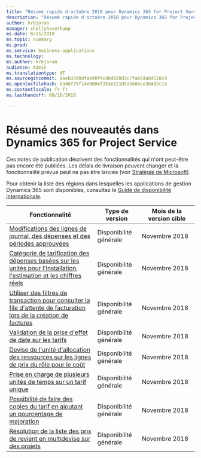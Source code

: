 ```yaml
---
title: "Résumé rapide d'octobre 2018 pour Dynamics 365 for Project Service"
description: "Résumé rapide d'octobre 2018 pour Dynamics 365 for Project Service"
author: krbjoran
manager: shellyhaverkamp
ms.date: 8/15/2018
ms.topic: summary
ms.prod: 
ms.service: business-applications
ms.technology: 
ms.author: krbjoran
audience: Admin
ms.translationtype: HT
ms.sourcegitcommit: 8aeb33d0dfab90f9c80d928d3c7fab5da84518c9
ms.openlocfilehash: b346f75f14e0004f353e121d5a5b84ce384d2c14
ms.contentlocale: fr-fr
ms.lasthandoff: 08/16/2018

---
```

#  <a name="summary-of-whats-new-in-dynamics-365-for-project-service"></a>Résumé des nouveautés dans Dynamics 365 for Project Service

Ces notes de publication décrivent des fonctionnalités qui n'ont peut-être pas encore été publiées. Les délais de livraison peuvent changer et la fonctionnalité prévue peut ne pas être lancée (voir [Stratégie de Microsoft](https://go.microsoft.com/fwlink/p/?linkid=2007332)).

Pour obtenir la liste des régions dans lesquelles les applications de gestion Dynamics 365 sont disponibles, consultez le [Guide de disponibilité internationale](https://aka.ms/dynamics_365_international_availability_deck). 


| Fonctionnalité                                                                                                                                                                                                 | Type de version | Mois de la version cible |
|---------------------------------------------------------------------------------------------------------------------------------------------------------------------------------------------------------|--------------|----------------------|
| [Modifications des lignes de journal, des dépenses et des périodes approuvées](../project-service/customer-driven-enhancements/adjustments-approved-time-expense-journal-lines.md)                                       | Disponibilité générale           | Novembre 2018          |
| [Catégorie de tarification des dépenses basées sur les unités pour l'installation, l'estimation et les chiffres réels](../project-service/customer-driven-enhancements/unit-aware-expense-category-pricing-setup-estimation-actuals.md)           | Disponibilité générale           | Novembre 2018          |
| [Utiliser des filtres de transaction pour consulter la file d'attente de facturation lors de la création de factures](../project-service/customer-driven-enhancements/use-transaction-filters-review-invoicing-backlog-creating-invoices.md) | Disponibilité générale           | Novembre 2018          |
| [Validation de la prise d'effet de date sur les tarifs](../project-service/customer-driven-enhancements/date-effectivity-validations.md)                                                                       | Disponibilité générale           | Novembre 2018          |
| [Devise de l'unité d'allocation des ressources sur les lignes de prix du rôle pour le coût](../project-service/customer-driven-enhancements/resourcing-unit-currency-on-pricelist-lines.md)                                             | Disponibilité générale           | Novembre 2018          |
| [Prise en charge de plusieurs unités de temps sur un tarif unique](../project-service/customer-driven-enhancements/Support-for-timeunit-for-resource-pricing.md)                                              | Disponibilité générale           | Novembre 2018          |
| [Possibilité de faire des copies du tarif en ajoutant un pourcentage de majoration](../project-service/customer-driven-enhancements/Copies-of-price-list-adding-markup.md)                                         | Disponibilité générale           | Novembre 2018          |
| [Résolution de la liste des prix de revient en multidevise sur des projets](../project-service/customer-driven-enhancements/Resolution-of-cost-price-list-for-projects.md)                                           | Disponibilité générale           | Novembre 2018          |

